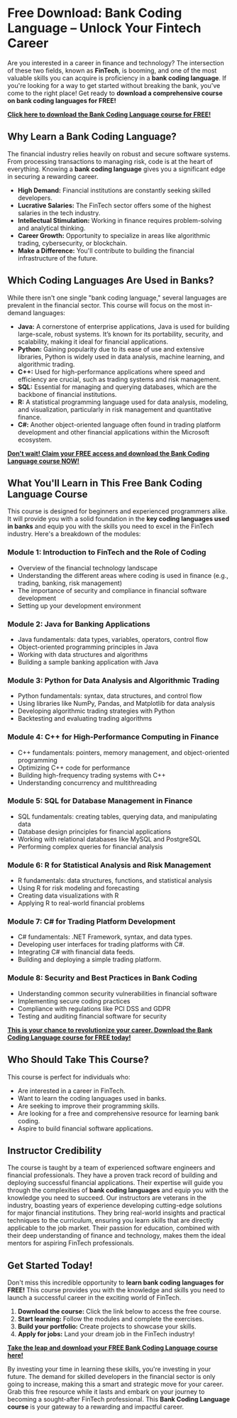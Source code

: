 # Free Download: Bank Coding Language – Unlock Your Fintech Career

Are you interested in a career in finance and technology? The intersection of these two fields, known as **FinTech**, is booming, and one of the most valuable skills you can acquire is proficiency in a **bank coding language**. If you're looking for a way to get started without breaking the bank, you've come to the right place! Get ready to **download a comprehensive course on bank coding languages for FREE!**

[**Click here to download the Bank Coding Language course for FREE!**](https://udemywork.com/bank-coding-language)

## Why Learn a Bank Coding Language?

The financial industry relies heavily on robust and secure software systems. From processing transactions to managing risk, code is at the heart of everything. Knowing a **bank coding language** gives you a significant edge in securing a rewarding career.

*   **High Demand:** Financial institutions are constantly seeking skilled developers.
*   **Lucrative Salaries:** The FinTech sector offers some of the highest salaries in the tech industry.
*   **Intellectual Stimulation:** Working in finance requires problem-solving and analytical thinking.
*   **Career Growth:** Opportunity to specialize in areas like algorithmic trading, cybersecurity, or blockchain.
*   **Make a Difference:** You'll contribute to building the financial infrastructure of the future.

## Which Coding Languages Are Used in Banks?

While there isn't one single "bank coding language," several languages are prevalent in the financial sector. This course will focus on the most in-demand languages:

*   **Java:** A cornerstone of enterprise applications, Java is used for building large-scale, robust systems. It’s known for its portability, security, and scalability, making it ideal for financial applications.
*   **Python:** Gaining popularity due to its ease of use and extensive libraries, Python is widely used in data analysis, machine learning, and algorithmic trading.
*   **C++:** Used for high-performance applications where speed and efficiency are crucial, such as trading systems and risk management.
*   **SQL:** Essential for managing and querying databases, which are the backbone of financial institutions.
*   **R:** A statistical programming language used for data analysis, modeling, and visualization, particularly in risk management and quantitative finance.
*   **C#:** Another object-oriented language often found in trading platform development and other financial applications within the Microsoft ecosystem.

[**Don't wait! Claim your FREE access and download the Bank Coding Language course NOW!**](https://udemywork.com/bank-coding-language)

## What You'll Learn in This Free Bank Coding Language Course

This course is designed for beginners and experienced programmers alike. It will provide you with a solid foundation in the **key coding languages used in banks** and equip you with the skills you need to excel in the FinTech industry. Here's a breakdown of the modules:

### Module 1: Introduction to FinTech and the Role of Coding

*   Overview of the financial technology landscape
*   Understanding the different areas where coding is used in finance (e.g., trading, banking, risk management)
*   The importance of security and compliance in financial software development
*   Setting up your development environment

### Module 2: Java for Banking Applications

*   Java fundamentals: data types, variables, operators, control flow
*   Object-oriented programming principles in Java
*   Working with data structures and algorithms
*   Building a sample banking application with Java

### Module 3: Python for Data Analysis and Algorithmic Trading

*   Python fundamentals: syntax, data structures, and control flow
*   Using libraries like NumPy, Pandas, and Matplotlib for data analysis
*   Developing algorithmic trading strategies with Python
*   Backtesting and evaluating trading algorithms

### Module 4: C++ for High-Performance Computing in Finance

*   C++ fundamentals: pointers, memory management, and object-oriented programming
*   Optimizing C++ code for performance
*   Building high-frequency trading systems with C++
*   Understanding concurrency and multithreading

### Module 5: SQL for Database Management in Finance

*   SQL fundamentals: creating tables, querying data, and manipulating data
*   Database design principles for financial applications
*   Working with relational databases like MySQL and PostgreSQL
*   Performing complex queries for financial analysis

### Module 6: R for Statistical Analysis and Risk Management

*   R fundamentals: data structures, functions, and statistical analysis
*   Using R for risk modeling and forecasting
*   Creating data visualizations with R
*   Applying R to real-world financial problems

### Module 7: C# for Trading Platform Development

* C# fundamentals: .NET Framework, syntax, and data types.
* Developing user interfaces for trading platforms with C#.
* Integrating C# with financial data feeds.
* Building and deploying a simple trading platform.

### Module 8: Security and Best Practices in Bank Coding

*   Understanding common security vulnerabilities in financial software
*   Implementing secure coding practices
*   Compliance with regulations like PCI DSS and GDPR
*   Testing and auditing financial software for security

[**This is your chance to revolutionize your career. Download the Bank Coding Language course for FREE today!**](https://udemywork.com/bank-coding-language)

## Who Should Take This Course?

This course is perfect for individuals who:

*   Are interested in a career in FinTech.
*   Want to learn the coding languages used in banks.
*   Are seeking to improve their programming skills.
*   Are looking for a free and comprehensive resource for learning bank coding.
*   Aspire to build financial software applications.

## Instructor Credibility

The course is taught by a team of experienced software engineers and financial professionals. They have a proven track record of building and deploying successful financial applications. Their expertise will guide you through the complexities of **bank coding languages** and equip you with the knowledge you need to succeed. Our instructors are veterans in the industry, boasting years of experience developing cutting-edge solutions for major financial institutions. They bring real-world insights and practical techniques to the curriculum, ensuring you learn skills that are directly applicable to the job market. Their passion for education, combined with their deep understanding of finance and technology, makes them the ideal mentors for aspiring FinTech professionals.

## Get Started Today!

Don't miss this incredible opportunity to **learn bank coding languages for FREE!** This course provides you with the knowledge and skills you need to launch a successful career in the exciting world of FinTech.

1.  **Download the course:** Click the link below to access the free course.
2.  **Start learning:** Follow the modules and complete the exercises.
3.  **Build your portfolio:** Create projects to showcase your skills.
4.  **Apply for jobs:** Land your dream job in the FinTech industry!

[**Take the leap and download your FREE Bank Coding Language course here!**](https://udemywork.com/bank-coding-language)

By investing your time in learning these skills, you're investing in your future. The demand for skilled developers in the financial sector is only going to increase, making this a smart and strategic move for your career. Grab this free resource while it lasts and embark on your journey to becoming a sought-after FinTech professional. This **Bank Coding Language course** is your gateway to a rewarding and impactful career.
